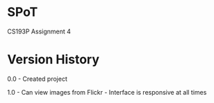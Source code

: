 SPoT
====

CS193P Assignment 4

Version History
==============

0.0 
    - Created project

1.0
    - Can view images from Flickr
    - Interface is responsive at all times
